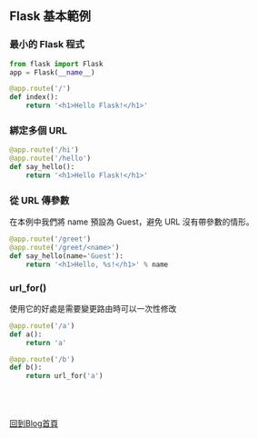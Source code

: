 ## Flask 基本範例

### 最小的 Flask 程式
```python
from flask import Flask
app = Flask(__name__)

@app.route('/')
def index():
	return '<h1>Hello Flask!</h1>'
```

### 綁定多個 URL
```python
@app.route('/hi')
@app.route('/hello')
def say_hello():
	return '<h1>Hello Flask!</h1>'
```

### 從 URL 傳參數
在本例中我們將 name 預設為 Guest，避免 URL 沒有帶參數的情形。
```python
@app.route('/greet')
@app.route('/greet/<name>')
def say_hello(name='Guest'):
	return '<h1>Hello, %s!</h1>' % name
```

### url_for() 
使用它的好處是需要變更路由時可以一次性修改
```python
@app.route('/a')
def a():
    return 'a'

@app.route('/b')
def b():
    return url_for('a')
```


<br/><br/><br/>
[回到Blog首頁](../index.md)
<br/>
